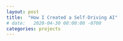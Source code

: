 ```yaml
---
layout: post
title:  "How I Created a Self-Driving AI"
# date:   2020-04-30 00:00:00 -0700
categories: projects
---
```

